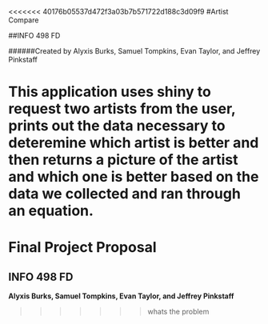 <<<<<<< 40176b05537d472f3a03b7b571722d188c3d09f9
#Artist Compare

##INFO 498 FD

######Created by Alyxis Burks, Samuel Tompkins, Evan Taylor, and Jeffrey Pinkstaff

This application uses shiny to request two artists from the user, prints out the data necessary to deteremine which artist is better and then returns a picture of the artist and which one is better based on the data we collected and ran through an equation.
=======
# Final Project Proposal

## INFO 498 FD

**Alyxis Burks, Samuel Tompkins, Evan Taylor, and Jeffrey Pinkstaff**
>>>>>>> whats the problem
